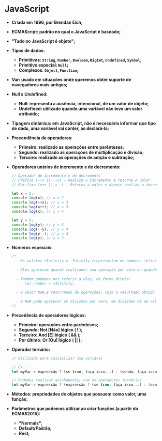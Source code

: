 # JavaScript

- **Criada em 1996, por Brendan Eich;**

- **ECMAScript: padrão no qual o JavaScript é baseado;**

- **"Tudo no JavaScript é objeto";**

- **Tipos de dados:**

  - **Primitivos: `String`, `Number`, `Boolean`, `BigInt`, `Undefined`, `Symbol`;**
  - **Primitivo especial: `Null`;**
  - **Complexos: `Object`, `Function`;**

- **Var: usado em situações onde queremos obter suporte de navegadores mais antigos;**

- **Null x Undefined:**

  - **Null: representa a ausência, intencional, de um valor de objeto;**
  - **Undefined: utilizado quando uma variável não teve um valor atribuído;**

- **Tipagem dinâmica: em JavaScript, não é necessário informar que tipo de dado, uma variável vai conter, ao declará-la;**

- **Precendência de operadores:**

  - **Primeiro: realizado as operações entre parênteses;**
  - **Segundo: realizado as operações de multiplicação e divisão;**
  - **Terceiro: realizado as operações de adição e subtração;**

- **Operadores unários de incremento e de decremento:**

  ```javascript
  // Operador de incremento e de decremento
  // Pŕefixo (++x || --x) - Realiza o incremento e retorna o valor
  // Póx-fixo (x++ || x--) - Retorna o valor e depois realiza o incremento
  
  let x = 2;
  console.log(x); // x = 2
  console.log(++x); // x = 3
  console.log(x++); // x = 3
  console.log(x); // x = 4
  
  let y = 5;
  console.log(y); // y = 5
  console.log(--y); // y = 4
  console.log(y--); // y = 4
  console.log(y); // x = 3
  ```

- **Números especiais:**

  ```javascript
  /* 
  	- Os valores +Infinity e -Infinity (representam os números infinitos, positivos e negativos);
  	
  	- Eles aparecem quando realizamos uma operação por zero ou quando valores não podem ser representados por serem, muito 		grandes, ou muito pequenos;
  	
  	- Também podemos nos referir a eles, de forma direta:
  		let number = +Infinity;
  		
  	- O valor NaN,é retornando de operações, cujo o resultado obtido é um valor numericamente indefinido;
  	
  	- O NaN pode aparecer em divisões por zero, em divisões de um valor infinito por outro,...
  */
  ```

- **Precedência de operadores lógicos:**

  - **Primeiro: operações entre parênteses;**
  - **Segundo: Not [Não] lógico ( ! );**
  - **Terceiro: And [E] lógico ( && );**
  - **Por último: Or [Ou] lógico ( || );**

- **Operador ternário:**

  ```javascript
  // Utilizado para inicializar uma variável
  
  // Ex.:
  let myVar = expressão ? (se true, faça isso...) : (senão, faça isso...);
  
  // Podemos realizar aninhamento, com os operadores ternários
  let myVar = expressão ? (expressão ? (se true, faça isso...) : (senão, faça isso...)) : (senão, faça isso...);
  ```

- **Métodos: propriedades de objetos que possuem como valor, uma função;**

- **Parâmetros que podemos utilizar ao criar funções (a partir do ECMAS2015):**

  - **"Normais";**
  - **Default/Padrão;**
  - **Rest;**

